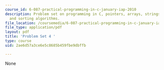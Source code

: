 ```yaml
---
course_id: 6-087-practical-programming-in-c-january-iap-2010
description: Problem set on programming in C, pointers, arrays, strings, and searching
  and sorting algorithms.
file_location: /coursemedia/6-087-practical-programming-in-c-january-iap-2010/2ae6d57a3ce6e5c8685b459fbe9dbffb_MIT6_087IAP10_assn04.pdf
file_type: application/pdf
layout: pdf
title: 'Problem Set 4 '
type: course
uid: 2ae6d57a3ce6e5c8685b459fbe9dbffb

---
```

None